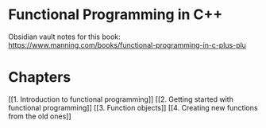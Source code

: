 # Functional Programming in C++


Obsidian vault notes for this book:
https://www.manning.com/books/functional-programming-in-c-plus-plu

# Chapters
[[1. Introduction to functional programming]]
[[2. Getting started with functional programming]]
[[3. Function objects]]
[[4. Creating new functions from the old ones]]

